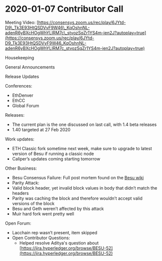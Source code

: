 # 2020-01-07 Contributor Call

Meeting Video: [https://consensys.zoom.us/rec/play/6JYtd-D9\_Tk3E93HtQSDVvF9W46\_KqOshnNL-adenR6yBXcHOgWhYLIRM7c\_stvozSqZr1YS4m-ien2J?autoplay=true](https://consensys.zoom.us/rec/play/6JYtd-D9_Tk3E93HtQSDVvF9W46_KqOshnNL-adenR6yBXcHOgWhYLIRM7c_stvozSqZr1YS4m-ien2J?autoplay=true)

Housekeeping

General Announcements

Release Updates

  

Conferences:

- EthDenver
- EthCC
- Global Forum

Releases:

- The current plan is the one discussed on last call, with 1.4 beta releases
- 1.40 targeted at 27 Feb 2020

Work updates:

- ETH Classic fork sometime next week, make sure to upgrade to latest version of Besu if running a classic node
- Caliper’s updates coming starting tomorrow

Other Business:

- Besu Consensus Failure: Full post mortem found on the [Besu wiki](https://lf-hyperledger.atlassian.net/wiki/display/BESU/Mainnet+Consensus+Bug+Identified+and+Resolved+in+Hyperledger+Besu)
- Parity Attack: 
- Valid block header, yet invalid block values in body that didn’t match the headers
- Parity was caching the block and therefore wouldn’t accept valid versions of the block
- Besu and Geth weren’t affected by this attack
- Muir hard fork went pretty well

Open Forum:

- Lacchain rep wasn’t present, item skipped
- Open Contributor Questions:
  - Helped resolve Aditya's question about [https://jira.hyperledger.org/browse/BESU-52](https://jira.hyperledger.org/browse/BESU-52)